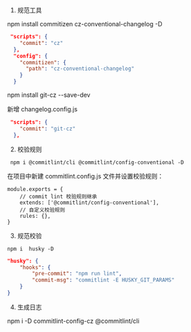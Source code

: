 1. 规范工具

npm install commitizen cz-conventional-changelog -D
```json
 "scripts": {
    "commit": "cz"
  },
  "config": {
    "commitizen": {
      "path": "cz-conventional-changelog"
    }
  }
```
npm install  git-cz --save-dev

新增 changelog.config.js

```json
 "scripts": {
    "commit": "git-cz"
  },
```
2. 校验规则

```
 npm i @commitlint/cli @commitlint/config-conventional -D
```
在项目中新建 commitlint.config.js 文件并设置校验规则：

```
module.exports = {
    // commit lint 校验规则继承
    extends: ['@commitlint/config-conventional'],
    // 自定义校验规则
    rules: {},
}
```
3. 规范校验

```
npm i  husky -D

```

```json
"husky": {
    "hooks": {
        "pre-commit": "npm run lint",
        "commit-msg": "commitlint -E HUSKY_GIT_PARAMS"
    }
}

```

4. 生成日志

npm i -D commitlint-config-cz @commitlint/cli
